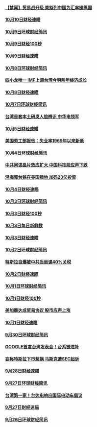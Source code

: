 #### [【禁闻】贸易战升级 美拟列中国为汇率操纵国](../pages/news208/a1394887.md?t=10110032) 

#### [10月10日财经速瞄](../pages/news208/a1394883.md?t=10110032) 

#### [10月9日环球财经简讯](../pages/news208/a1394831.md?t=10110032) 

#### [10月9日财经100秒](../pages/news208/a1394812.md?t=10110032) 

#### [10月9日财经速瞄](../pages/news208/a1394741.md?t=10110032) 

#### [10月8日环球财经简讯](../pages/news208/a1394682.md?t=10110032) 

#### [四小龙唯一 IMF上调台湾今明两年经济成长](../pages/news208/a1394649.md?t=10110032) 

#### [10月8日财经速瞄](../pages/news208/a1394582.md?t=10110032) 

#### [10月7日环球财经简讯](../pages/news208/a1394527.md?t=10110032) 

#### [台湾首套本土研发人脸辨识 中华电领军](../pages/news208/a1394509.md?t=10110032) 

#### [10月5日财经速瞄](../pages/news208/a1394260.md?t=10110032) 

#### [美国劳工部报告：失业率1969年以来新低](../pages/news208/a1394221.md?t=10110032) 

#### [10月4日环球财经简讯](../pages/news208/a1394211.md?t=10110032) 

#### [中共间谍晶片效应扩大 中国科技股应声下跌](../pages/news208/a1394210.md?t=10110032) 

#### [鸿海郭台铭在美国猎地 加码23亿投资](../pages/news208/a1394184.md?t=10110032) 

#### [10月4日财经速瞄](../pages/news208/a1394104.md?t=10110032) 

#### [10月3日环球财经简讯](../pages/news208/a1394057.md?t=10110032) 

#### [10月3日财经100秒](../pages/news208/a1394034.md?t=10110032) 

#### [10月3日每日新鲜数](../pages/news208/a1393967.md?t=10110032) 

#### [10月3日财经速瞄](../pages/news208/a1393964.md?t=10110032) 

#### [10月2日环球财经简讯](../pages/news208/a1393924.md?t=10110032) 

#### [特斯拉自爆被中共当局课40%关税](../pages/news208/a1393910.md?t=10110032) 

#### [10月2日财经速瞄](../pages/news208/a1393834.md?t=10110032) 

#### [10月1日环球财经简讯](../pages/news208/a1393775.md?t=10110032) 

#### [10月1日财经100秒](../pages/news208/a1393754.md?t=10110032) 

#### [美加墨达成贸易协议 股市应声上涨](../pages/news208/a1393738.md?t=10110032) 

#### [10月1日财经速瞄](../pages/news208/a1393681.md?t=10110032) 

#### [9月30日环球财经简讯](../pages/news208/a1393638.md?t=10110032) 

#### [GOOGLE首度台湾发表会！台系链进补](../pages/news208/a1393612.md?t=10110032) 

#### [妄称特斯拉下市惹祸 马斯克遭SEC起诉](../pages/news208/a1393392.md?t=10110032) 

#### [9月28日财经速瞄](../pages/news208/a1393394.md?t=10110032) 

#### [9月27日环球财经简讯](../pages/news208/a1393337.md?t=10110032) 

#### [台湾第一家！台达电响应国际电动车倡议](../pages/news208/a1393319.md?t=10110032) 

#### [9月27日财经速瞄](../pages/news208/a1393242.md?t=10110032) 

#### [9月26日环球财经简讯](../pages/news208/a1393188.md?t=10110032) 

